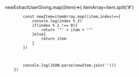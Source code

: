 newExtractUserGiving.map((item)=>{
            itemArray=item.split('#')

            const newItem=itemArray.map((item,index)=>{
                console.log(index % 2)
                if(index % 2 !== 0){
                    return '"' + item + '"' 
                }else{
                    return item
                }
            })

            

            console.log(JSON.parse(newItem.join('')))
        })
